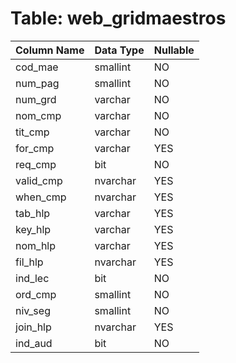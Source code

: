 # Table: web_gridmaestros

| Column Name | Data Type | Nullable |
|-------------|-----------|----------|
| cod_mae | smallint | NO |
| num_pag | smallint | NO |
| num_grd | varchar | NO |
| nom_cmp | varchar | NO |
| tit_cmp | varchar | NO |
| for_cmp | varchar | YES |
| req_cmp | bit | NO |
| valid_cmp | nvarchar | YES |
| when_cmp | nvarchar | YES |
| tab_hlp | varchar | YES |
| key_hlp | varchar | YES |
| nom_hlp | varchar | YES |
| fil_hlp | nvarchar | YES |
| ind_lec | bit | NO |
| ord_cmp | smallint | NO |
| niv_seg | smallint | NO |
| join_hlp | nvarchar | YES |
| ind_aud | bit | NO |
